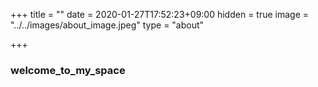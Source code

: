 +++
title = ""
date = 2020-01-27T17:52:23+09:00
hidden = true
image = "../../images/about_image.jpeg"
type = "about"

+++

### welcome_to_my_space

